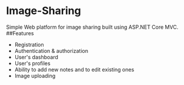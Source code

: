 # Image-Sharing
Simple Web platform for image sharing built using ASP.NET Core MVC.
##Features
* Registration
* Authentication & authorization
* User's dashboard
* User's profiles
* Ability to add new notes and to edit existing ones
* Image uploading
